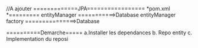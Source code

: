 //A ajouter
=============JPA=================
  *pom.xml
  *========= entityManager ===========>Database
  entityManager factory ===============>Database

  ==========Demarche=====
    a.Installer les dependances
    b. Repo entity
    c. Implementation du reposi
    

